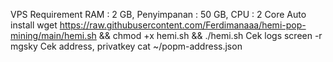 VPS Requirement
RAM : 2 GB, Penyimpanan : 50 GB, CPU : 2 Core
Auto install
wget https://raw.githubusercontent.com/Ferdimanaaa/hemi-pop-mining/main/hemi.sh && chmod +x hemi.sh && ./hemi.sh
Cek logs
screen -r mgsky
Cek address, privatkey
cat ~/popm-address.json
